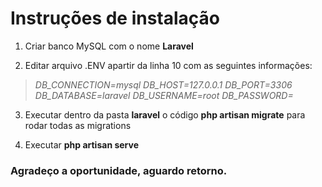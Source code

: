 # Instruções de instalação

1. Criar banco MySQL com o nome **Laravel**

2. Editar arquivo .ENV apartir da linha 10 com as seguintes informações:
>*DB_CONNECTION=mysql*
>*DB_HOST=127.0.0.1*
>*DB_PORT=3306*
>*DB_DATABASE=laravel*
>*DB_USERNAME=root*
>*DB_PASSWORD=*

3. Executar dentro da pasta **laravel** o código **php artisan migrate** para rodar todas as migrations

4. Executar **php artisan serve**

### Agradeço a oportunidade, aguardo retorno.


